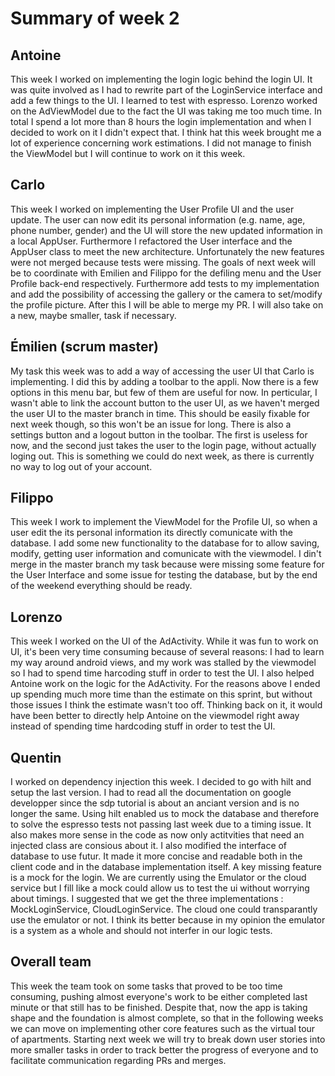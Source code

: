 # Summary of week 2

## Antoine

This week I worked on implementing the login logic behind the login UI. It was quite involved as I had to rewrite part of the LoginService interface and add a few things to the UI. I learned to test with espresso. Lorenzo worked on the AdViewModel due to the fact the UI was taking me too much time. In total I spend a lot more than 8 hours the login implementation and when I decided to work on it I didn't expect that. I think hat this week brought me a lot of experience concerning work estimations. I did not manage to finish the ViewModel but I will continue to work on it this week.

## Carlo
This week I worked on implementing the User Profile UI and the user update. The user can now edit its personal information (e.g. name, age, phone number, gender) and the UI will store the new updated information in a local AppUser. Furthermore I refactored the User interface and the AppUser class to meet the new architecture. Unfortunately the new features were not merged because tests were missing. The goals of next week will be to coordinate with Emilien and Filippo for the defiling menu and the User Profile back-end respectively. Furthermore add tests to my implementation and add the possibility of accessing the gallery or the camera to set/modify the profile picture. After this I will be able to merge my PR. I will also take on a new, maybe smaller, task if necessary.


## Émilien (scrum master)
My task this week was to add a way of accessing the user UI that Carlo is implementing. I did this by adding a toolbar to the appli. Now there is a few options in this menu bar, but few of them are useful for now. In perticular, I wasn't able to link the account button to the user UI, as we haven't merged the user UI to the master branch in time. This should be easily fixable for next week though, so this won't be an issue for long. There is also a settings button and a logout button in the toolbar. The first is useless for now, and the second just takes the user to the login page, without actually loging out. This is something we could do next week, as there is currently no way to log out of your account.


## Filippo
This week I work to implement the ViewModel for the Profile UI, so when a user edit the its personal information its directly comunicate with the database. I add some new functionality to the database for to allow saving, modify, getting user information and comunicate with the viewmodel. I din't merge in the master branch my task because were missing some feature for the User Interface and some issue for testing the database, but by the end of the weekend everything should be ready.



## Lorenzo
This week I worked on the UI of the AdActivity. While it was fun to work on UI, it's been very time consuming because of several reasons: I had to learn my way around android views, and my work was stalled by the viewmodel so I had to spend time harcoding stuff in order to test the UI. I also helped Antoine work on the logic for the AdActivity.
For the reasons above I ended up spending much more time than the estimate on this sprint, but without those issues I think the estimate wasn't too off.
Thinking back on it, it would have been better to directly help Antoine on the viewmodel right away instead of spending time hardcoding stuff in order to test the UI.

## Quentin

I worked on dependency injection this week. I decided to go with hilt and setup the last version. I had to read all the documentation on google developper since the sdp tutorial is about an anciant 
version and is no longer the same.
Using hilt enabled us to mock the database and therefore to solve the espresso tests not passing last week due to a timing issue. It also makes more sense in the code as now only actitvities that need an injected class are consious about it. 
I also modified the interface of database to use futur. It made it more concise and readable both in the client code and in the database implementation itself. 
A key missing feature is a mock for the login. We are currently using the Emulator or the cloud service but I fill like a mock could allow us to test the ui without worrying about timings. I suggested that we get the three implementations : MockLoginService, CloudLoginService. The cloud one could transparantly use the emulator or not. I think its better because in my opinion the emulator is a system as a whole and should not interfer in our logic tests.


## Overall team
This week the team took on some tasks that proved to be too time consuming, pushing almost everyone's work to be either completed last minute or that still has to be finished. Despite that, now the app is taking shape and the foundation is almost complete, so that in the following weeks we can move on implementing other core features such as the virtual tour of apartments.
Starting next week we will try to break down user stories into more smaller tasks in order to track better the progress of everyone and to facilitate communication regarding PRs and merges.
